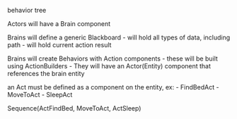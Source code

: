 behavior tree

Actors will have a Brain component

Brains will define a generic Blackboard
    - will hold all types of data, including path
    - will hold current action result

Brains will create Behaviors with Action components
    - these will be built using ActionBuilders
    - They will have an Actor(Entity) component that references the brain entity

an Act must be defined as a component on the entity, ex:
    - FindBedAct
    - MoveToAct
    - SleepAct


Sequence(ActFindBed, MoveToAct, ActSleep)
